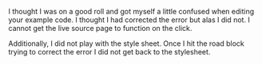 I thought I was on a good roll and got myself a little confused when editing your example code. I thought I had corrected the error but alas I did not. I cannot get the live source page to function on the click.

Additionally, I did not play with the style sheet. Once I hit the road block trying to correct the error I did not get back to the stylesheet.
